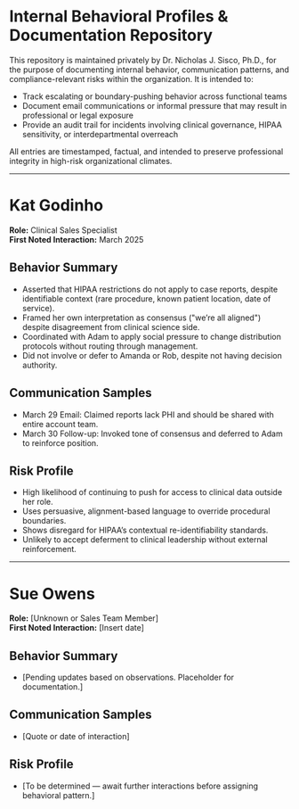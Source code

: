 # Internal Behavioral Profiles & Documentation Repository

This repository is maintained privately by Dr. Nicholas J. Sisco, Ph.D., for the purpose of documenting internal behavior, communication patterns, and compliance-relevant risks within the organization. It is intended to:

- Track escalating or boundary-pushing behavior across functional teams
- Document email communications or informal pressure that may result in professional or legal exposure
- Provide an audit trail for incidents involving clinical governance, HIPAA sensitivity, or interdepartmental overreach

All entries are timestamped, factual, and intended to preserve professional integrity in high-risk organizational climates.

---
# Kat Godinho
**Role:** Clinical Sales Specialist  
**First Noted Interaction:** March 2025

## Behavior Summary
- Asserted that HIPAA restrictions do not apply to case reports, despite identifiable context (rare procedure, known patient location, date of service).
- Framed her own interpretation as consensus ("we’re all aligned") despite disagreement from clinical science side.
- Coordinated with Adam to apply social pressure to change distribution protocols without routing through management.
- Did not involve or defer to Amanda or Rob, despite not having decision authority.

## Communication Samples
- March 29 Email: Claimed reports lack PHI and should be shared with entire account team.
- March 30 Follow-up: Invoked tone of consensus and deferred to Adam to reinforce position.

## Risk Profile
- High likelihood of continuing to push for access to clinical data outside her role.
- Uses persuasive, alignment-based language to override procedural boundaries.
- Shows disregard for HIPAA’s contextual re-identifiability standards.
- Unlikely to accept deferment to clinical leadership without external reinforcement.

---
# Sue Owens
**Role:** [Unknown or Sales Team Member]  
**First Noted Interaction:** [Insert date]

## Behavior Summary
- [Pending updates based on observations. Placeholder for documentation.]

## Communication Samples
- [Quote or date of interaction]

## Risk Profile
- [To be determined — await further interactions before assigning behavioral pattern.]
